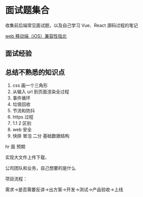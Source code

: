 # 面试题集合

收集前后端常见面试题，以及自己学习 Vue、React 源码过程的笔记

[web 移动端（iOS）兼容性指北](https://juejin.cn/post/6854573215298256910#heading-6)

## 面试经验

## 总结不熟悉的知识点

1. css 画一个三角形
2. 从输入 url 到页面渲染全过程
3. 事件循环
4. 垃圾回收
5. 节流和防抖
6. https 过程
7. 1.1 2 区别
8. web 安全
9. 快排 冒泡 二分 基础数据结构

hr 面
预期

实现大文件上传下载、

公司团队和业务，自己想要的是什么

项目流程：

需求->是否需要反讲->出方案->开发->测试->产品验收->上线
<!-- https://juejin.cn/post/6844903848981577735#heading-0
 -->
